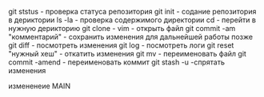 git ststus - проверка статуса репозитория
git init - содание репозитория в дериктории
ls -la - проверка содержимого директории
cd - перейти в нужную дерикторию
git clone - 
vim - открыть файл
git commit -am "комментарий" - сохранить изменения для дальнейшей работы позже
git diff - посмотреть изменения
git log - посмотреть логи
git reset "нужный хеш" - откатить изменения
git mv - переименовать файл
git commit -amend - переименовать коммит
git stash -u -спрятать изменения


измененеие MAIN